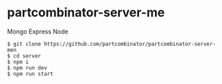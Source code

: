 # partcombinator-server-me
Mongo Express Node

```
$ git clone https://github.com/partcombinator/partcombinator-server-men
$ cd server
$ npm i
$ npm run dev
$ npm run start
```
